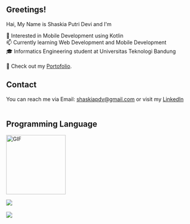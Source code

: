 ## Greetings!
Hai, My Name is Shaskia Putri Devi and I'm

🌱 Interested in Mobile Development using Kotlin<br>
📫 Currently learning Web Development and Mobile Development<br>
🎓 Informatics Engineering student at Universitas Teknologi Bandung<br>
<br>
🔗 Check out my [Portofolio](https://syxherr.github.io/portofolio/).
<br>

## Contact
You can reach me via Email: shaskiapdv@gmail.com or visit my [LinkedIn](https://www.linkedin.com/in/shaskia-putri-devi/)
<br>
<br>
## Programming Language
<div align=start>

<img alt="GIF" src="elphelt.gif" width="160"  />

![](https://github-readme-stats.vercel.app/api/top-langs/?username=syxherr&theme=aura_dark&hide_border=false&include_all_commits=false&count_private=false&layout=compact) &nbsp; &nbsp;

![](http://github-profile-summary-cards.vercel.app/api/cards/profile-details?username=syxherr&theme=aura_dark&)

</div>


